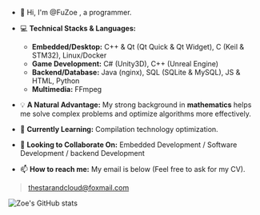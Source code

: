 ﻿- 👋 Hi, I'm @FuZoe , a programmer.
 
- 💻 **Technical Stacks & Languages:**
  - **Embedded/Desktop:** C++ & Qt (Qt Quick & Qt Widget), C (Keil & STM32), Linux/Docker
  - **Game Development:** C# (Unity3D), C++ (Unreal Engine)
  - **Backend/Database:** Java (nginx), SQL (SQLite & MySQL), JS & HTML, Python
  - **Multimedia:** FFmpeg
    
- 💡 **A Natural Advantage:** My strong background in **mathematics** helps me solve complex problems and optimize algorithms more effectively.

- 🌱 **Currently Learning:** Compilation technology optimization.
  
- 💞️ **Looking to Collaborate On:** Embedded Development / Software Development / backend Development
  
- 📫 **How to reach me:** My email is below (Feel free to ask for my CV).

>  thestarandcloud@foxmail.com

![Zoe's GitHub stats](https://github-readme-stats.vercel.app/api?username=fuzoe&show_icons=true&theme=tokyonight)

